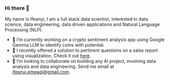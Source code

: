 ### Hi there 👋

My name is Ifeanyi, I am a full stack data scientist, interested in data science, data engineering, data driven applications and Natural Language Processing (NLP).

- 🔭 I’m currently working on a crypto sentiment analysis app using Google Gemma LLM to identify coins with potential.
- 🌱 I recently offered a solution to pertinent questions on a sales report using visualization. Check it out [here](https://sales-analysis-ifeanyi-darlington.streamlit.app/).
- 👯 I’m looking to collaborate on building any AI project, involving data analysis and data engineering. Send me email at ifeanyi.emeagi@gmail.com.
  
<!--
**IfeanyiEmeagi/IfeanyiEmeagi** is a ✨ _special_ ✨ repository because its `README.md` (this file) appears on your GitHub profile.

Here are some ideas to get you started:

- 🔭 I’m currently working on ...
- 🌱 I’m currently learning ...
- 👯 I’m looking to collaborate on ...
- 🤔 I’m looking for help with ...
- 💬 Ask me about ...
- 📫 How to reach me: ...
- 😄 Pronouns: ...
- ⚡ Fun fact: ...
-->
